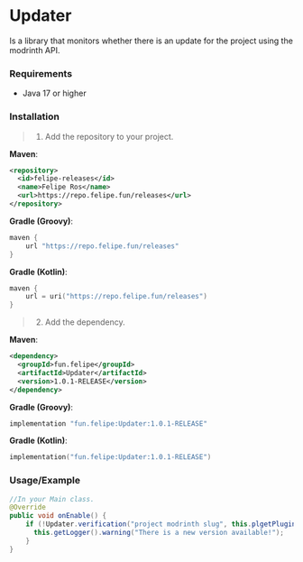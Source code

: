 # Updater

Is a library that monitors whether there is an update for the project using the modrinth API.

### Requirements
- Java 17 or higher

### Installation

> 1. Add the repository to your project.

**Maven**:

```xml
<repository>
  <id>felipe-releases</id>
  <name>Felipe Ros</name>
  <url>https://repo.felipe.fun/releases</url>
</repository>
```

**Gradle (Groovy)**:

```groovy
maven {
    url "https://repo.felipe.fun/releases"
}
```

**Gradle (Kotlin)**:

```kotlin
maven {
    url = uri("https://repo.felipe.fun/releases")
}
```
> 2. Add the dependency.

**Maven**:

```xml
<dependency>
  <groupId>fun.felipe</groupId>
  <artifactId>Updater</artifactId>
  <version>1.0.1-RELEASE</version>
</dependency>
```

**Gradle (Groovy)**:

```groovy
implementation "fun.felipe:Updater:1.0.1-RELEASE"
```

**Gradle (Kotlin)**:

```kotlin
implementation("fun.felipe:Updater:1.0.1-RELEASE")
```

### Usage/Example
```java
//In your Main class.
@Override
public void onEnable() {
    if (!Updater.verification("project modrinth slug", this.plgetPluginMeta().getVersion()) {
      this.getLogger().warning("There is a new version available!");
    }
}

